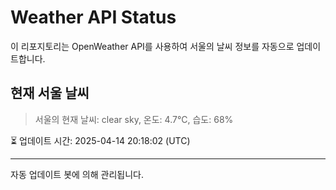 
# Weather API Status

이 리포지토리는 OpenWeather API를 사용하여 서울의 날씨 정보를 자동으로 업데이트합니다.

## 현재 서울 날씨
> 서울의 현재 날씨: clear sky, 온도: 4.7°C, 습도: 68%

⏳ 업데이트 시간: 2025-04-14 20:18:02 (UTC)

---
자동 업데이트 봇에 의해 관리됩니다.
